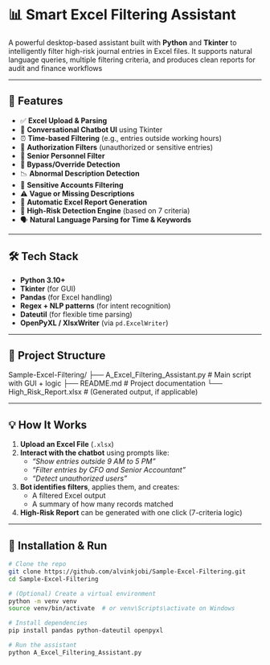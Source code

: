 # 📊 Smart Excel Filtering Assistant

A powerful desktop-based assistant built with **Python** and **Tkinter** to intelligently filter high-risk journal entries in Excel files. It supports natural language queries, multiple filtering criteria, and produces clean reports for audit and finance workflows

---

## 🚀 Features

- ✅ **Excel Upload & Parsing**
- 🧠 **Conversational Chatbot UI** using Tkinter
- ⏰ **Time-based Filtering** (e.g., entries outside working hours)
- 🔐 **Authorization Filters** (unauthorized or sensitive entries)
- 👤 **Senior Personnel Filter**
- 🔄 **Bypass/Override Detection**
- 📉 **Abnormal Description Detection**
- 🧾 **Sensitive Accounts Filtering**
- ⚠️ **Vague or Missing Descriptions**
- 📄 **Automatic Excel Report Generation**
- 🎯 **High-Risk Detection Engine** (based on 7 criteria)
- 🗣️ **Natural Language Parsing for Time & Keywords**

---

## 🛠️ Tech Stack

- **Python 3.10+**
- **Tkinter** (for GUI)
- **Pandas** (for Excel handling)
- **Regex + NLP patterns** (for intent recognition)
- **Dateutil** (for flexible time parsing)
- **OpenPyXL / XlsxWriter** (via `pd.ExcelWriter`)

---

## 📁 Project Structure

Sample-Excel-Filtering/
├── A_Excel_Filtering_Assistant.py # Main script with GUI + logic
├── README.md # Project documentation
└── High_Risk_Report.xlsx # (Generated output, if applicable)


---

## 💡 How It Works

1. **Upload an Excel File** (`.xlsx`)
2. **Interact with the chatbot** using prompts like:
   - _“Show entries outside 9 AM to 5 PM”_
   - _“Filter entries by CFO and Senior Accountant”_
   - _“Detect unauthorized users”_
3. **Bot identifies filters**, applies them, and creates:
   - A filtered Excel output
   - A summary of how many records matched
4. **High-Risk Report** can be generated with one click (7-criteria logic)

---

## 🧪 Installation & Run

```bash
# Clone the repo
git clone https://github.com/alvinkjobi/Sample-Excel-Filtering.git
cd Sample-Excel-Filtering

# (Optional) Create a virtual environment
python -m venv venv
source venv/bin/activate  # or venv\Scripts\activate on Windows

# Install dependencies
pip install pandas python-dateutil openpyxl

# Run the assistant
python A_Excel_Filtering_Assistant.py
